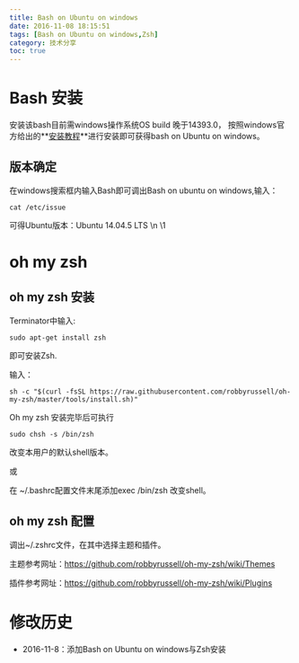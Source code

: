 ```yaml
---
title: Bash on Ubuntu on windows
date: 2016-11-08 18:15:51
tags: [Bash on Ubuntu on windows,Zsh]
category: 技术分享
toc: true
---
```

# Bash 安装

安装该bash目前需windows操作系统OS build 晚于14393.0，
按照windows官方给出的**[安装教程](https://msdn.microsoft.com/en-us/commandline/wsl/install_guide)**进行安装即可获得bash on Ubuntu on windows。

## 版本确定

在windows搜索框内输入Bash即可调出Bash on ubuntu  on windows,输入：
```````````````````````````````
cat /etc/issue
```````````````````````````````
可得Ubuntu版本：Ubuntu 14.04.5 LTS \n \1

# oh my zsh

## oh my zsh 安装

Terminator中输入:
````````````````````````````````````````````````
sudo apt-get install zsh
````````````````````````````````````````````````
即可安装Zsh.

输入：

`````````````````````````````````````````````````````````````````````````
sh -c "$(curl -fsSL https://raw.githubusercontent.com/robbyrussell/oh-my-zsh/master/tools/install.sh)"

`````````````````````````````````````````````````````````````````````````
Oh my zsh 安装完毕后可执行
`````````````````````````````````````````````````````````````````````````
sudo chsh -s /bin/zsh
`````````````````````````````````````````````````````````````````````````
改变本用户的默认shell版本。

或

在 ~/.bashrc配置文件末尾添加exec /bin/zsh 改变shell。

## oh my zsh 配置

调出~/.zshrc文件，在其中选择主题和插件。

主题参考网址：https://github.com/robbyrussell/oh-my-zsh/wiki/Themes

插件参考网址：https://github.com/robbyrussell/oh-my-zsh/wiki/Plugins

# 修改历史

* 2016-11-8：添加Bash on Ubuntu on windows与Zsh安装
